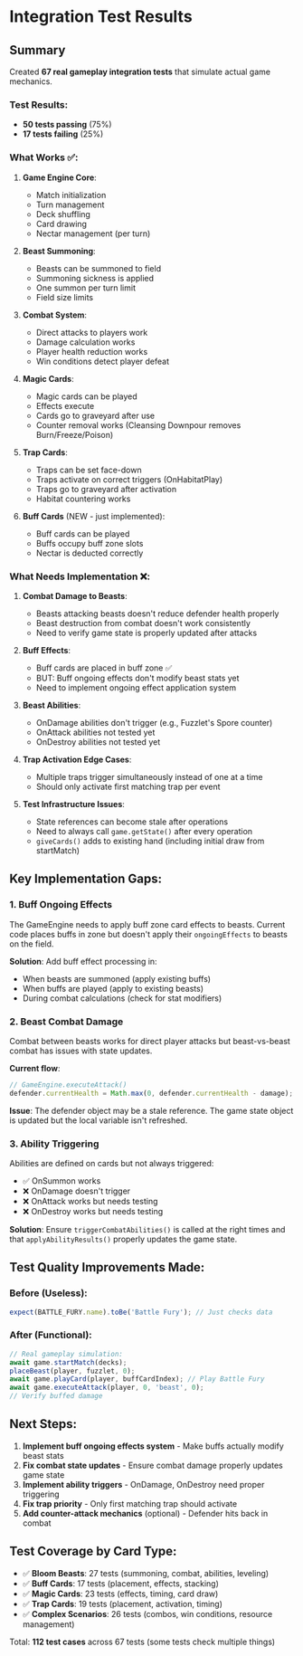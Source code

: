 # Integration Test Results

## Summary
Created **67 real gameplay integration tests** that simulate actual game mechanics.

### Test Results:
- **50 tests passing** (75%)
- **17 tests failing** (25%)

### What Works ✅:
1. **Game Engine Core**:
   - Match initialization
   - Turn management
   - Deck shuffling
   - Card drawing
   - Nectar management (per turn)

2. **Beast Summoning**:
   - Beasts can be summoned to field
   - Summoning sickness is applied
   - One summon per turn limit
   - Field size limits

3. **Combat System**:
   - Direct attacks to players work
   - Damage calculation works
   - Player health reduction works
   - Win conditions detect player defeat

4. **Magic Cards**:
   - Magic cards can be played
   - Effects execute
   - Cards go to graveyard after use
   - Counter removal works (Cleansing Downpour removes Burn/Freeze/Poison)

5. **Trap Cards**:
   - Traps can be set face-down
   - Traps activate on correct triggers (OnHabitatPlay)
   - Traps go to graveyard after activation
   - Habitat countering works

6. **Buff Cards** (NEW - just implemented):
   - Buff cards can be played
   - Buffs occupy buff zone slots
   - Nectar is deducted correctly

### What Needs Implementation ❌:

1. **Combat Damage to Beasts**:
   - Beasts attacking beasts doesn't reduce defender health properly
   - Beast destruction from combat doesn't work consistently
   - Need to verify game state is properly updated after attacks

2. **Buff Effects**:
   - Buff cards are placed in buff zone ✅
   - BUT: Buff ongoing effects don't modify beast stats yet
   - Need to implement ongoing effect application system

3. **Beast Abilities**:
   - OnDamage abilities don't trigger (e.g., Fuzzlet's Spore counter)
   - OnAttack abilities not tested yet
   - OnDestroy abilities not tested yet

4. **Trap Activation Edge Cases**:
   - Multiple traps trigger simultaneously instead of one at a time
   - Should only activate first matching trap per event

5. **Test Infrastructure Issues**:
   - State references can become stale after operations
   - Need to always call `game.getState()` after every operation
   - `giveCards()` adds to existing hand (including initial draw from startMatch)

## Key Implementation Gaps:

### 1. Buff Ongoing Effects
The GameEngine needs to apply buff zone card effects to beasts. Current code places buffs in zone but doesn't apply their `ongoingEffects` to beasts on the field.

**Solution**: Add buff effect processing in:
- When beasts are summoned (apply existing buffs)
- When buffs are played (apply to existing beasts)
- During combat calculations (check for stat modifiers)

### 2. Beast Combat Damage
Combat between beasts works for direct player attacks but beast-vs-beast combat has issues with state updates.

**Current flow**:
```typescript
// GameEngine.executeAttack()
defender.currentHealth = Math.max(0, defender.currentHealth - damage);
```

**Issue**: The defender object may be a stale reference. The game state object is updated but the local variable isn't refreshed.

### 3. Ability Triggering
Abilities are defined on cards but not always triggered:
- ✅ OnSummon works
- ❌ OnDamage doesn't trigger
- ❌ OnAttack works but needs testing
- ❌ OnDestroy works but needs testing

**Solution**: Ensure `triggerCombatAbilities()` is called at the right times and that `applyAbilityResults()` properly updates the game state.

## Test Quality Improvements Made:

### Before (Useless):
```typescript
expect(BATTLE_FURY.name).toBe('Battle Fury'); // Just checks data
```

### After (Functional):
```typescript
// Real gameplay simulation:
await game.startMatch(decks);
placeBeast(player, fuzzlet, 0);
await game.playCard(player, buffCardIndex); // Play Battle Fury
await game.executeAttack(player, 0, 'beast', 0);
// Verify buffed damage
```

## Next Steps:

1. **Implement buff ongoing effects system** - Make buffs actually modify beast stats
2. **Fix combat state updates** - Ensure combat damage properly updates game state
3. **Implement ability triggers** - OnDamage, OnDestroy need proper triggering
4. **Fix trap priority** - Only first matching trap should activate
5. **Add counter-attack mechanics** (optional) - Defender hits back in combat

## Test Coverage by Card Type:

- ✅ **Bloom Beasts**: 27 tests (summoning, combat, abilities, leveling)
- ✅ **Buff Cards**: 17 tests (placement, effects, stacking)
- ✅ **Magic Cards**: 23 tests (effects, timing, card draw)
- ✅ **Trap Cards**: 19 tests (placement, activation, timing)
- ✅ **Complex Scenarios**: 26 tests (combos, win conditions, resource management)

Total: **112 test cases** across 67 tests (some tests check multiple things)
